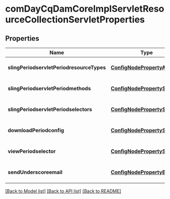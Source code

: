 # comDayCqDamCoreImplServletResourceCollectionServletProperties

## Properties
Name | Type | Description | Notes
------------ | ------------- | ------------- | -------------
**slingPeriodservletPeriodresourceTypes** | [**ConfigNodePropertyArray**](ConfigNodePropertyArray.md) |  | [optional] [default to null]
**slingPeriodservletPeriodmethods** | [**ConfigNodePropertyString**](ConfigNodePropertyString.md) |  | [optional] [default to null]
**slingPeriodservletPeriodselectors** | [**ConfigNodePropertyString**](ConfigNodePropertyString.md) |  | [optional] [default to null]
**downloadPeriodconfig** | [**ConfigNodePropertyString**](ConfigNodePropertyString.md) |  | [optional] [default to null]
**viewPeriodselector** | [**ConfigNodePropertyString**](ConfigNodePropertyString.md) |  | [optional] [default to null]
**sendUnderscoreemail** | [**ConfigNodePropertyBoolean**](ConfigNodePropertyBoolean.md) |  | [optional] [default to null]

[[Back to Model list]](../README.md#documentation-for-models) [[Back to API list]](../README.md#documentation-for-api-endpoints) [[Back to README]](../README.md)


